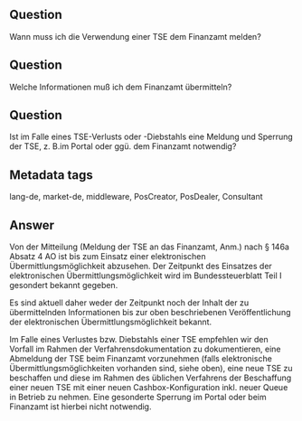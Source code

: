## Question

Wann muss ich die Verwendung einer TSE dem Finanzamt melden?

## Question

Welche Informationen muß ich dem Finanzamt übermitteln?

## Question

Ist im Falle eines TSE-Verlusts oder -Diebstahls eine Meldung und Sperrung der TSE, z. B.im Portal oder ggü. dem Finanzamt notwendig?

## Metadata tags

lang-de, market-de, middleware, PosCreator, PosDealer, Consultant

## Answer

Von der Mitteilung (Meldung der TSE an das Finanzamt, Anm.) nach § 146a Absatz 4 AO ist bis zum Einsatz einer elektronischen Übermittlungsmöglichkeit abzusehen. Der Zeitpunkt des Einsatzes der elektronischen Übermittlungsmöglichkeit wird im Bundessteuerblatt Teil I gesondert bekannt gegeben.

Es sind aktuell daher weder der Zeitpunkt noch der Inhalt der zu übermittelnden Informationen bis zur oben beschriebenen Veröffentlichung der elektronischen Übermittlungsmöglichkeit bekannt. 

Im Falle eines Verlustes bzw. Diebstahls einer TSE empfehlen wir den Vorfall im Rahmen der Verfahrensdokumentation zu dokumentieren, eine Abmeldung der TSE beim Finanzamt vorzunehmen (falls elektronische Übermittlungsmöglichkeiten vorhanden sind, siehe oben), eine neue TSE zu beschaffen und diese im Rahmen des üblichen Verfahrens der Beschaffung einer neuen TSE mit einer neuen Cashbox-Konfiguration inkl. neuer Queue in Betrieb zu nehmen. Eine gesonderte Sperrung im Portal oder beim Finanzamt ist hierbei nicht notwendig.


